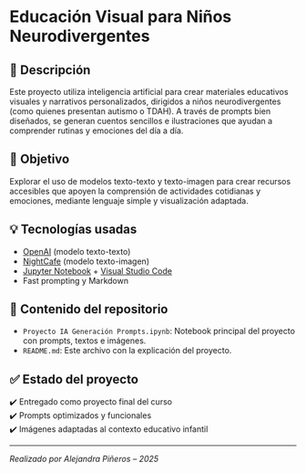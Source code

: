 # Educación Visual para Niños Neurodivergentes

## 🧠 Descripción

Este proyecto utiliza inteligencia artificial para crear materiales educativos visuales y narrativos personalizados, dirigidos a niños neurodivergentes (como quienes presentan autismo o TDAH). A través de prompts bien diseñados, se generan cuentos sencillos e ilustraciones que ayudan a comprender rutinas y emociones del día a día.

## 🧩 Objetivo

Explorar el uso de modelos texto-texto y texto-imagen para crear recursos accesibles que apoyen la comprensión de actividades cotidianas y emociones, mediante lenguaje simple y visualización adaptada.

## 💡 Tecnologías usadas

- [OpenAI](https://platform.openai.com/) (modelo texto-texto)
- [NightCafe](https://creator.nightcafe.studio/) (modelo texto-imagen)
- [Jupyter Notebook](https://jupyter.org/) + [Visual Studio Code](https://code.visualstudio.com/)
- Fast prompting y Markdown

## 📁 Contenido del repositorio

- `Proyecto IA Generación Prompts.ipynb`: Notebook principal del proyecto con prompts, textos e imágenes.
- `README.md`: Este archivo con la explicación del proyecto.

## ✅ Estado del proyecto

✔️ Entregado como proyecto final del curso  
✔️ Prompts optimizados y funcionales  
✔️ Imágenes adaptadas al contexto educativo infantil

---

*Realizado por Alejandra Piñeros – 2025*
